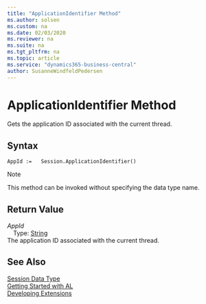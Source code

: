 ```yaml
---
title: "ApplicationIdentifier Method"
ms.author: solsen
ms.custom: na
ms.date: 02/03/2020
ms.reviewer: na
ms.suite: na
ms.tgt_pltfrm: na
ms.topic: article
ms.service: "dynamics365-business-central"
author: SusanneWindfeldPedersen
---
```

[//]: # (START>DO_NOT_EDIT)
[//]: # (IMPORTANT:Do not edit any of the content between here and the END>DO_NOT_EDIT.)
[//]: # (Any modifications should be made in the .xml files in the ModernDev repo.)
# ApplicationIdentifier Method
Gets the application ID associated with the current thread.


## Syntax
```
AppId :=   Session.ApplicationIdentifier()
```
> [!NOTE]  
> This method can be invoked without specifying the data type name.  


## Return Value
*AppId*  
&emsp;Type: [String](../string/string-data-type.md)  
The application ID associated with the current thread.  


[//]: # (IMPORTANT: END>DO_NOT_EDIT)
## See Also
[Session Data Type](session-data-type.md)  
[Getting Started with AL](../../devenv-get-started.md)  
[Developing Extensions](../../devenv-dev-overview.md)